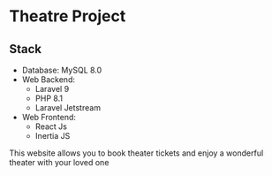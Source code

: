 # Theatre Project

## Stack

* Database: MySQL 8.0
* Web Backend:
    * Laravel 9
    * PHP 8.1
    * Laravel Jetstream
* Web Frontend:
    * React Js
    * Inertia JS

This website allows you to book theater tickets and enjoy a wonderful theater with your loved one

